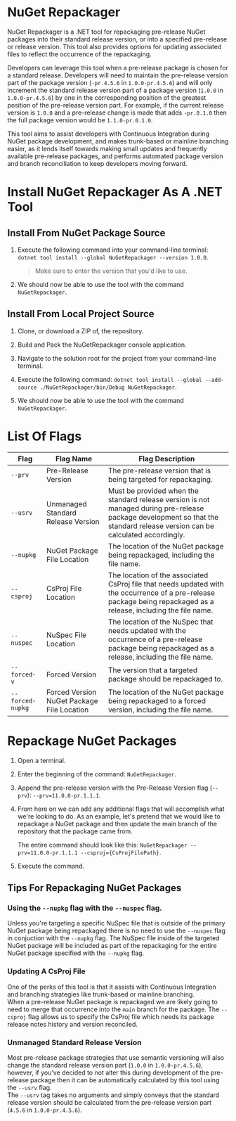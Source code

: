 # NuGet Repackager  

NuGet Repackager is a .NET tool for repackaging pre-release NuGet packages into their standard release version, or into a specified pre-release or release version. This tool also provides options for updating associated files to reflect the occurrence of the repackaging.  

Developers can leverage this tool when a pre-release package is chosen for a standard release. Developers will need to maintain the pre-release version part of the package version (`-pr.4.5.6` in `1.0.0-pr.4.5.6`) and will only increment the standard release version part of a package version (`1.0.0` in `1.0.0-pr.4.5.6`) by one in the corresponding position of the greatest position of the pre-release version part. For example, if the current release version is `1.0.0` and a pre-release change is made that adds `-pr.0.1.0` then the full package version would be `1.1.0-pr.0.1.0`.  

This tool aims to assist developers with Continuous Integration during NuGet package development, and makes trunk-based or mainline branching easier, as it lends itself towards making small updates and frequently available pre-release packages, and performs automated package version and branch reconciliation to keep developers moving forward.  

# Install NuGet Repackager As A .NET Tool  

## Install From NuGet Package Source  

1. Execute the following command into your command-line terminal: `dotnet tool install --global NuGetRepackager --version 1.0.0`.  

    > Make sure to enter the version that you'd like to use.  

2. We should now be able to use the tool with the command `NuGetRepackager`.  

## Install From Local Project Source  

1. Clone, or download a ZIP of, the repository.  

2. Build and Pack the NuGetRepackager console application.  

3. Navigate to the solution root for the project from your command-line terminal.  

4. Execute the following command: `dotnet tool install --global --add-source ./NuGetRepackager/bin/Debug NuGetRepackager`.  

5. We should now be able to use the tool with the command `NuGetRepackager`.  

# List Of Flags  

| Flag | Flag Name | Flag Description |  
| -- | -- | -- |  
| `--prv` | Pre-Release Version | The pre-release version that is being targeted for repackaging. |  
| `--usrv` | Unmanaged Standard Release Version | Must be provided when the standard release version is not managed during pre-release package development so that the standard release version can be calculated accordingly. |  
| `--nupkg` | NuGet Package File Location | The location of the NuGet package being repackaged, including the file name. |  
| `--csproj` | CsProj File Location | The location of the associated CsProj file that needs updated with the occurrence of a pre-release package being repackaged as a release, including the file name. |  
| `--nuspec` | NuSpec File Location | The location of the NuSpec that needs updated with the occurrence of a pre-release package being repackaged as a release, including the file name. |  
| `--forced-v` | Forced Version | The version that a targeted package should be repackaged to. |  
| `--forced-nupkg` | Forced Version NuGet Package File Location | The location of the NuGet package being repackaged to a forced version, including the file name. |  

# Repackage NuGet Packages  

1. Open a terminal.  

2. Enter the beginning of the command: `NuGetRepackager`.  

3. Append the pre-release version with the Pre-Release Version flag (`--prv`): `--prv=11.0.0-pr.1.1.1`.  

4. From here on we can add any additional flags that will accomplish what we're looking to do. As an example, let's pretend that we would like to repackage a NuGet package and then update the main branch of the repository that the package came from.  

    The entire command should look like this: `NuGetRepackager --prv=11.0.0-pr.1.1.1 --csproj={CsProjFilePath}`.  

5. Execute the command.  

## Tips For Repackaging NuGet Packages  

### Using the `--nupkg` flag with the `--nuspec` flag.  

Unless you're targeting a specific NuSpec file that is outside of the primary NuGet package being repackaged there is no need to use the `--nuspec` flag in conjuction with the `--nupkg` flag. 
The NuSpec file inside of the targeted NuGet package will be included as part of the repackaging for the entire NuGet package specified with the `--nupkg` flag.  

### Updating A CsProj File  

One of the perks of this tool is that it assists with Continuous Integration and branching strategies like trunk-based or mainline branching.  
When a pre-release NuGet package is repackaged we are likely going to need to merge that occurrence into the `main` branch for the package. 
The `--csproj` flag allows us to specify the CsProj file which needs its package release notes history and version reconciled.  

### Unmanaged Standard Release Version  

Most pre-release package strategies that use semantic versioning will also change the standard release version part (`1.0.0` in `1.0.0-pr.4.5.6`), however, if you've decided to not alter this during development of the pre-release package then it can be automatically calculated by this tool using the `--usrv` flag.  
The `--usrv` tag takes no arguments and simply conveys that the standard release version should be calculated from the pre-release version part (`4.5.6` in `1.0.0-pr.4.5.6`).  
